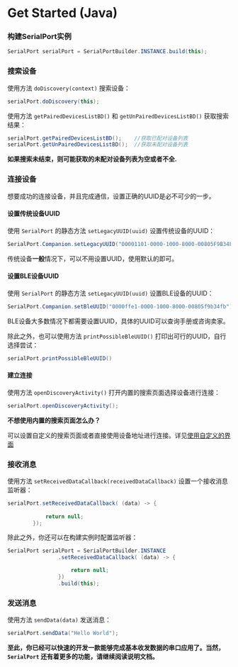# Get Started (Java)

### 构建SerialPort实例

```java
SerialPort serialPort = SerialPortBuilder.INSTANCE.build(this);
```

### 搜索设备

使用方法 `doDiscovery(context)` 搜索设备：

```java
serialPort.doDiscovery(this);
```

使用方法 `getPairedDevicesListBD()` 和 `getUnPairedDevicesListBD()` 获取搜索结果：

```java
serialPort.getPairedDevicesListBD();	//获取已配对设备列表
serialPort.getUnPairedDevicesListBD();	//获取未配对设备列表
```

**如果搜索未结束，则可能获取的未配对设备列表为空或者不全.**


### 连接设备

想要成功的连接设备，并且完成通信，设置正确的UUID是必不可少的一步。

#### 设置传统设备UUID

使用 `SerialPort` 的静态方法 `setLegacyUUID(uuid)` 设置传统设备的UUID：

```java
SerialPort.Companion.setLegacyUUID("00001101-0000-1000-8000-00805F9B34FB");
```

传统设备**一般**情况下，可以不用设置UUID，使用默认的即可。


#### 设置BLE设备UUID

使用 `SerialPort` 的静态方法 `setLegacyUUID(uuid)` 设置BLE设备的UUID：

```java
SerialPort.Companion.setBleUUID("0000ffe1-0000-1000-8000-00805f9b34fb");
```

BLE设备大多数情况下都需要设置UUID，具体的UUID可以查询手册或咨询卖家。

除此之外，也可以使用方法 `printPossibleBleUUID()` 打印出可行的UUID，自行选择尝试：

```java
serialPort.printPossibleBleUUID()
```


#### 建立连接

使用方法 `openDiscoveryActivity()` 打开内置的搜索页面选择设备进行连接：

```java
serialPort.openDiscoveryActivity();
```

**不想使用内置的搜索页面怎么办？**

可以设置自定义的搜索页面或者直接使用设备地址进行连接。详见[使用自定义的界面](/discovery_connect_java.html#id3)


### 接收消息

使用方法 `setReceivedDataCallback(receivedDataCallback)`  设置一个接收消息监听器：


```java
serialPort.setReceivedDataCallback( (data) -> {
            
            return null;
        });
```

除此之外，你还可以在构建实例时配置监听器：

```java
SerialPort serialPort = SerialPortBuilder.INSTANCE
                .setReceivedDataCallback( (data) -> {

                    return null;
                })
                .build(this);
```

### 发送消息

使用方法 `sendData(data)` 发送消息：

```java
serialPort.sendData("Hello World");
```

**至此，你已经可以快速的开发一款能够完成基本收发数据的串口应用了。当然，`SerialPort` 还有着更多的功能，请继续阅读说明文档。**


